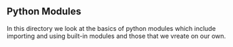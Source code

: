 Python Modules
---
In this directory we look at the basics of python modules which include importing and using built-in modules and those that we vreate on our own.
